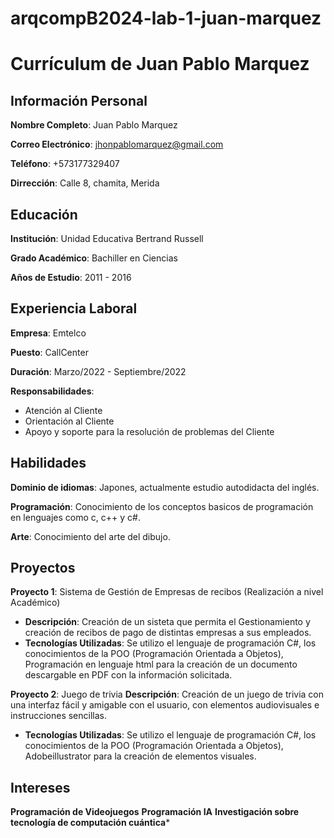# arqcompB2024-lab-1-juan-marquez

# Currículum de Juan Pablo Marquez

## Información Personal 
**Nombre Completo**: Juan Pablo Marquez

**Correo Electrónico**: jhonpablomarquez@gmail.com

**Teléfono**: +573177329407

**Dirrección**: Calle 8, chamita, Merida


## Educación 
**Institución**: Unidad Educativa Bertrand Russell

**Grado Académico**: Bachiller en Ciencias

**Años de Estudio**: 2011 - 2016


## Experiencia Laboral 
**Empresa**: Emtelco

**Puesto**: CallCenter

**Duración**: Marzo/2022 - Septiembre/2022

**Responsabilidades**: 
- Atención al Cliente
- Orientación al Cliente
- Apoyo y soporte para la resolución de problemas del Cliente


## Habilidades
**Dominio de idiomas**: Japones, actualmente estudio autodidacta del inglés.

**Programación**: Conocimiento de los conceptos basicos de programación en lenguajes como c, c++ y c#.

**Arte**: Conocimiento del arte del dibujo.

## Proyectos 
**Proyecto 1**: Sistema de Gestión de Empresas de recibos (Realización a nivel Académico)
- **Descripción**: Creación de un sisteta que permita el Gestionamiento y creación de recibos de pago de distintas empresas a sus empleados.
- **Tecnologías Utilizadas**: Se utilizo el lenguaje de programación C#, los conocimientos de la POO (Programación Orientada a Objetos), Programación en lenguaje html para la creación de un documento descargable en PDF con la información solicitada.

**Proyecto 2**: Juego de trivia
**Descripción**: Creación de un juego de trivia con una interfaz fácil y amigable con el usuario, con elementos audiovisuales e instrucciones sencillas.
- **Tecnologías Utilizadas**: Se utilizo el lenguaje de programación C#, los conocimientos de la POO (Programación Orientada a Objetos), Adobeillustrator para la creación de elementos visuales.

## Intereses
**Programación de Videojuegos**
**Programación IA**
**Investigación sobre tecnología de computación cuántica***
